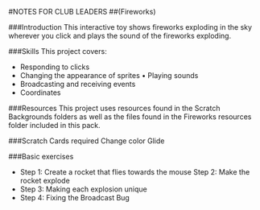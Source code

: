 #NOTES FOR CLUB LEADERS
##(Fireworks)

###Introduction
This interactive toy shows fireworks exploding in the sky wherever you click and plays the sound of the fireworks exploding.

###Skills
This project covers:

* Responding to clicks
* Changing the appearance of sprites • Playing sounds
* Broadcasting and receiving events
* Coordinates

###Resources
This project uses resources found in the Scratch Backgrounds folders as well as the files found in the Fireworks resources folder included in this pack.

###Scratch Cards required
Change color Glide

###Basic exercises
* Step 1: Create a rocket that flies towards the mouse Step 2: Make the rocket explode
* Step 3: Making each explosion unique
* Step 4: Fixing the Broadcast Bug
